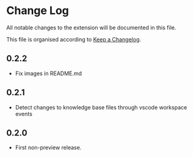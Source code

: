 # Change Log

All notable changes to the extension will be documented in this file.

This file is organised according to [Keep a Changelog](http://keepachangelog.com/).

## 0.2.2

- Fix images in README.md

## 0.2.1

- Detect changes to knowledge base files through vscode workspace events

## 0.2.0

- First non-preview release.
